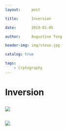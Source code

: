 ```yaml
---
layout:     post

title:      Inversion

date:       2019-01-05

author:     Augustine Tong

header-img: img/steve.jpg

catalog: true

tags:
    - Crptography
---
```


# Inversion


## 
![ ](/img/crpto/.png)

##
![ ](/img/crpto/.png)

